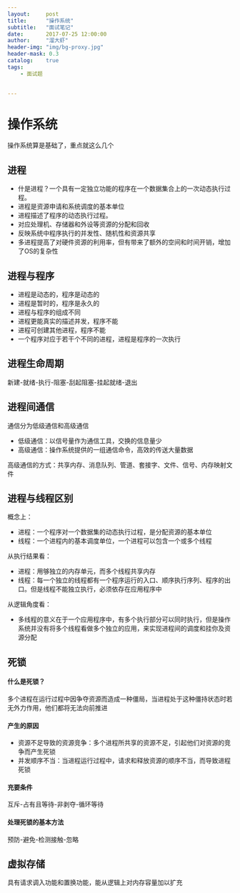 ```yaml
---
layout:     post
title:      "操作系统"
subtitle:   "面试笔记"
date:       2017-07-25 12:00:00
author:     "溜大虾"
header-img: "img/bg-proxy.jpg"
header-mask: 0.3
catalog:    true
tags:
    - 面试题
    

---
```


# 操作系统

操作系统算是基础了，重点就这么几个

## 进程

- 什是进程？一个具有一定独立功能的程序在一个数据集合上的一次动态执行过程。
- 进程是资源申请和系统调度的基本单位
- 进程描述了程序的动态执行过程。
- 对应处理机、存储器和外设等资源的分配和回收
- 反映系统中程序执行的并发性、随机性和资源共享
- 多进程提高了对硬件资源的利用率，但有带来了额外的空间和时间开销，增加了OS的复杂性

## 进程与程序

- 进程是动态的，程序是动态的
- 进程是暂时的，程序是永久的
- 进程与程序的组成不同
- 进程更能真实的描述并发，程序不能
- 进程可创建其他进程，程序不能
- 一个程序对应于若干个不同的进程，进程是程序的一次执行

## 进程生命周期

新建-就绪-执行-阻塞-刮起阻塞-挂起就绪-退出

## 进程间通信

通信分为低级通信和高级通信

- 低级通信：以信号量作为通信工具，交换的信息量少
- 高级通信：操作系统提供的一组通信命令，高效的传送大量数据

高级通信的方式：共享内存、消息队列、管道、套接字、文件、信号、内存映射文件

## 进程与线程区别

概念上：

- 进程：一个程序对一个数据集的动态执行过程，是分配资源的基本单位
- 线程：一个进程内的基本调度单位，一个进程可以包含一个或多个线程

从执行结果看：

- 进程：用够独立的内存单元，而多个线程共享内存
- 线程：每一个独立的线程都有一个程序运行的入口、顺序执行序列、程序的出口。但是线程不能独立执行，必须依存在应用程序中

从逻辑角度看：

- 多线程的意义在于一个应用程序中，有多个执行部分可以同时执行，但是操作系统并没有将多个线程看做多个独立的应用，来实现进程间的调度和挂你及资源分配

## 死锁

#### 什么是死锁？

多个进程在运行过程中因争夺资源而造成一种僵局，当进程处于这种僵持状态时若无外力作用，他们都将无法向前推进

#### 产生的原因

- 资源不足导致的资源竞争：多个进程所共享的资源不足，引起他们对资源的竞争而产生死锁
- 并发顺序不当：当进程运行过程中，请求和释放资源的顺序不当，而导致进程死锁

#### 充要条件

互斥-占有且等待-非剥夺-循环等待

#### 处理死锁的基本方法

预防-避免-检测接触-忽略

## 虚拟存储

具有请求调入功能和置换功能，能从逻辑上对内存容量加以扩充

